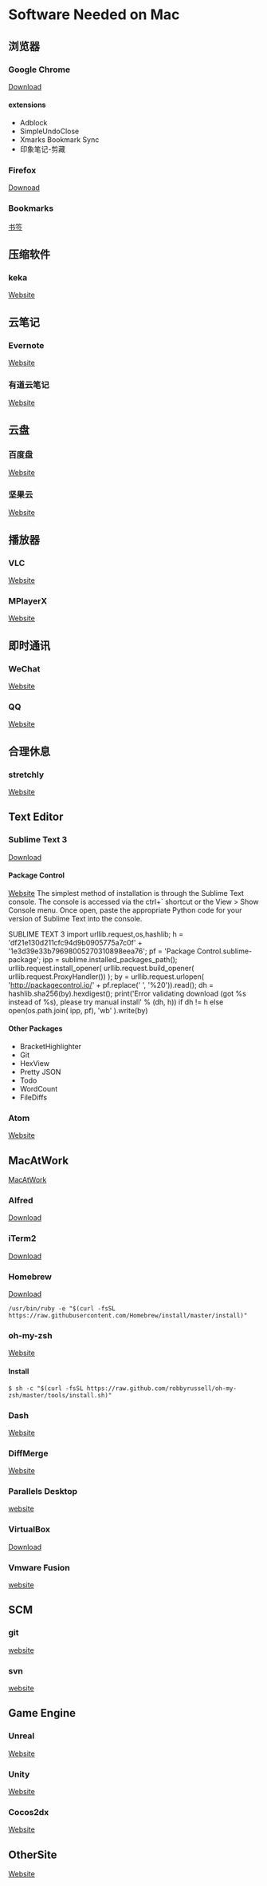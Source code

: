 # Software Needed on Mac

## 浏览器
### Google Chrome
[Download](https://www.google.com/intl/zh-CN/chrome/browser/desktop/index.html)
#### extensions
* Adblock
* SimpleUndoClose
* Xmarks Bookmark Sync
* 印象笔记-剪藏

### Firefox
[Downoad](https://www.mozilla.org/en-US/firefox/?utm_medium=referral&utm_source=firefox-com)

### Bookmarks
[书签](contents/bookmarks_2017_10_9.html)

## 压缩软件
### keka
[Website](http://www.kekaosx.com/en/)

## 云笔记
### Evernote
[Website](https://evernote.com/)
### 有道云笔记
[Website](https://note.youdao.com/)

## 云盘
### 百度盘
[Website](https://pan.baidu.com/)
### 坚果云
[Website](https://www.jianguoyun.com/)

## 播放器
### VLC
[Website](https://www.videolan.org/vlc/index.zh.html)
### MPlayerX
[Website](http://mplayerx.org)

## 即时通讯
### WeChat
[Website](https://www.wechat.com/en/)
### QQ
[Website](https://im.qq.com/download/)

## 合理休息
### stretchly
[Website](https://hovancik.net/stretchly/downloads/)


## Text Editor
### Sublime Text 3
[Download](http://www.sublimetext.com/3)
#### Package Control
[Website](https://packagecontrol.io/installation#st3)
The simplest method of installation is through the Sublime Text console. The console is accessed via the ctrl+` shortcut or the View > Show Console menu. Once open, paste the appropriate Python code for your version of Sublime Text into the console.

SUBLIME TEXT 3
	import urllib.request,os,hashlib; h = 'df21e130d211cfc94d9b0905775a7c0f' + '1e3d39e33b79698005270310898eea76'; pf = 'Package Control.sublime-package'; ipp = sublime.installed_packages_path(); urllib.request.install_opener( urllib.request.build_opener( urllib.request.ProxyHandler()) ); by = urllib.request.urlopen( 'http://packagecontrol.io/' + pf.replace(' ', '%20')).read(); dh = hashlib.sha256(by).hexdigest(); print('Error validating download (got %s instead of %s), please try manual install' % (dh, h)) if dh != h else open(os.path.join( ipp, pf), 'wb' ).write(by)

#### Other Packages
* BracketHighlighter
* Git
* HexView
* Pretty JSON
* Todo
* WordCount
* FileDiffs

### Atom
[Website](https://atom.io/)

## MacAtWork
[MacAtWork](http://bit3725.github.io/WorkAtMac/#/)
### Alfred
[Download](https://www.alfredapp.com/)
### iTerm2
[Download](http://www.iterm2.com/downloads.html)
### Homebrew
[Download](https://brew.sh/)

	/usr/bin/ruby -e "$(curl -fsSL https://raw.githubusercontent.com/Homebrew/install/master/install)"

### oh-my-zsh
[Website](http://ohmyz.sh/)
#### Install

	$ sh -c "$(curl -fsSL https://raw.github.com/robbyrussell/oh-my-zsh/master/tools/install.sh)"

### Dash
[Website](https://kapeli.com/dash)

### DiffMerge
[Website](http://sourcegear.com/diffmerge/downloads.php#)

### Parallels Desktop
[website](http://www.parallels.com/cn/products/desktop/)

### VirtualBox
[Download](https://www.virtualbox.org/wiki/Downloads)

### Vmware Fusion
[website](https://www.vmware.com/products/fusion.html)

## SCM
### git
[website](https://git-scm.com/)
### svn
[website](https://subversion.apache.org/)

## Game Engine
### Unreal
[Website](https://www.unrealengine.com/en-US/blog)
### Unity
[Website](https://unity3d.com/cn)
### Cocos2dx
[Website](http://www.cocos2d-x.org/)

## OtherSite
[Website](https://github.com/hzlzh/Best-App)

